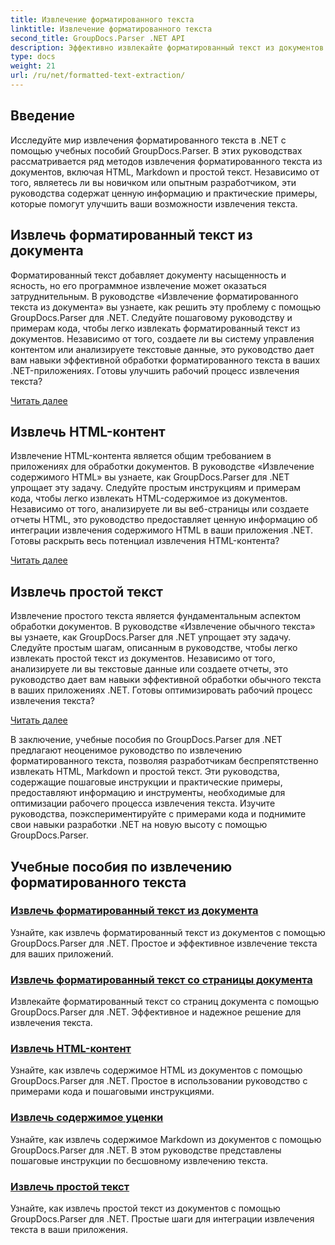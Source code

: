```yaml
---
title: Извлечение форматированного текста
linktitle: Извлечение форматированного текста
second_title: GroupDocs.Parser .NET API
description: Эффективно извлекайте форматированный текст из документов в .NET с помощью GroupDocs.Parser. Научитесь легко извлекать HTML, Markdown и простой текст.
type: docs
weight: 21
url: /ru/net/formatted-text-extraction/
---
```


## Введение

Исследуйте мир извлечения форматированного текста в .NET с помощью учебных пособий GroupDocs.Parser. В этих руководствах рассматривается ряд методов извлечения форматированного текста из документов, включая HTML, Markdown и простой текст. Независимо от того, являетесь ли вы новичком или опытным разработчиком, эти руководства содержат ценную информацию и практические примеры, которые помогут улучшить ваши возможности извлечения текста.

## Извлечь форматированный текст из документа

Форматированный текст добавляет документу насыщенность и ясность, но его программное извлечение может оказаться затруднительным. В руководстве «Извлечение форматированного текста из документа» вы узнаете, как решить эту проблему с помощью GroupDocs.Parser для .NET. Следуйте пошаговому руководству и примерам кода, чтобы легко извлекать форматированный текст из документов. Независимо от того, создаете ли вы систему управления контентом или анализируете текстовые данные, это руководство дает вам навыки эффективной обработки форматированного текста в ваших .NET-приложениях. Готовы улучшить рабочий процесс извлечения текста?

[Читать далее](./extract-formatted-text-from-document/)

## Извлечь HTML-контент

Извлечение HTML-контента является общим требованием в приложениях для обработки документов. В руководстве «Извлечение содержимого HTML» вы узнаете, как GroupDocs.Parser для .NET упрощает эту задачу. Следуйте простым инструкциям и примерам кода, чтобы легко извлекать HTML-содержимое из документов. Независимо от того, анализируете ли вы веб-страницы или создаете отчеты HTML, это руководство предоставляет ценную информацию об интеграции извлечения содержимого HTML в ваши приложения .NET. Готовы раскрыть весь потенциал извлечения HTML-контента?

[Читать далее](./extract-html-content/)

## Извлечь простой текст

Извлечение простого текста является фундаментальным аспектом обработки документов. В руководстве «Извлечение обычного текста» вы узнаете, как GroupDocs.Parser для .NET упрощает эту задачу. Следуйте простым шагам, описанным в руководстве, чтобы легко извлекать простой текст из документов. Независимо от того, анализируете ли вы текстовые данные или создаете отчеты, это руководство дает вам навыки эффективной обработки обычного текста в ваших приложениях .NET. Готовы оптимизировать рабочий процесс извлечения текста?

[Читать далее](./extract-plain-text/)

В заключение, учебные пособия по GroupDocs.Parser для .NET предлагают неоценимое руководство по извлечению форматированного текста, позволяя разработчикам беспрепятственно извлекать HTML, Markdown и простой текст. Эти руководства, содержащие пошаговые инструкции и практические примеры, предоставляют информацию и инструменты, необходимые для оптимизации рабочего процесса извлечения текста. Изучите руководства, поэкспериментируйте с примерами кода и поднимите свои навыки разработки .NET на новую высоту с помощью GroupDocs.Parser.
## Учебные пособия по извлечению форматированного текста
### [Извлечь форматированный текст из документа](./extract-formatted-text-from-document/)
Узнайте, как извлечь форматированный текст из документов с помощью GroupDocs.Parser для .NET. Простое и эффективное извлечение текста для ваших приложений.
### [Извлечь форматированный текст со страницы документа](./extract-formatted-text-from-document-page/)
Извлекайте форматированный текст со страниц документа с помощью GroupDocs.Parser для .NET. Эффективное и надежное решение для извлечения текста.
### [Извлечь HTML-контент](./extract-html-content/)
Узнайте, как извлечь содержимое HTML из документов с помощью GroupDocs.Parser для .NET. Простое в использовании руководство с примерами кода и пошаговыми инструкциями.
### [Извлечь содержимое уценки](./extract-markdown-content/)
Узнайте, как извлечь содержимое Markdown из документов с помощью GroupDocs.Parser для .NET. В этом руководстве представлены пошаговые инструкции по бесшовному извлечению текста.
### [Извлечь простой текст](./extract-plain-text/)
Узнайте, как извлечь простой текст из документов с помощью GroupDocs.Parser для .NET. Простые шаги для интеграции извлечения текста в ваши приложения.